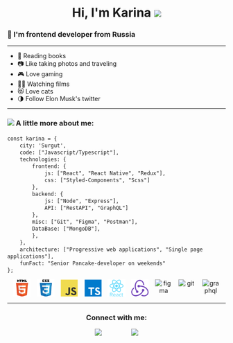 <h1 align="center">Hi, I'm Karina <img width="35px" src="https://raw.githubusercontent.com/blackcater/blackcater/main/images/Hi.gif"/></h1>

### 🌸 I'm frontend developer from Russia

---

* 📖 Reading books
* 📷 Like taking photos and traveling
* 🎮 Love gaming
* 🍿🥤 Watching films
* 😻 Love cats
* 🌗 Follow Elon Musk's twitter
___
### <img width="50px" src="https://camo.githubusercontent.com/be37cdc8f930300096c506ad4574eaae977c48fbb2705cfcb92f4eeab8282c7a/68747470733a2f2f6d656469612e67697068792e636f6d2f6d656469612f56674344417a634b767352364f4d307557672f67697068792e676966"/> A little more about me:

```
const karina = {
    city: 'Surgut',
    code: ["Javascript/Typescript"],
    technologies: {
        frontend: {
            js: ["React", "React Native", "Redux"],
            css: ["Styled-Components", "Scss"]
        },
        backend: {
            js: ["Node", "Express"],
            API: ["RestAPI", "GraphQL"]
        },
        misc: ["Git", "Figma", "Postman"],
        DataBase: ["MongoDB"],
        },
    },
    architecture: ["Progressive web applications", "Single page applications"],
    funFact: "Senior Pancake-developer on weekends"
};
```
<div align="center" style="display: flex; justify-content: space-evenly">
<img src="https://raw.githubusercontent.com/devicons/devicon/master/icons/html5/html5-original-wordmark.svg" alt="html5" width="40" height="40"/>
<img src="https://raw.githubusercontent.com/devicons/devicon/master/icons/css3/css3-original-wordmark.svg" alt="css3" width="40" height="40"/>
<img src="https://raw.githubusercontent.com/devicons/devicon/master/icons/javascript/javascript-original.svg" alt="javascript" width="40" height="40"/>
<img src="https://raw.githubusercontent.com/devicons/devicon/master/icons/typescript/typescript-original.svg" alt="typescript" width="40" height="40"/>
<img src="https://raw.githubusercontent.com/devicons/devicon/master/icons/react/react-original-wordmark.svg" alt="react" width="40" height="40"/>
<img src="https://raw.githubusercontent.com/devicons/devicon/master/icons/redux/redux-original.svg" alt="redux" width="40" height="40"/>
<img src="https://www.vectorlogo.zone/logos/figma/figma-icon.svg" alt="figma" width="40" height="40"/>
<img src="https://www.vectorlogo.zone/logos/git-scm/git-scm-icon.svg" alt="git" width="40" height="40"/>
<img src="https://www.vectorlogo.zone/logos/graphql/graphql-icon.svg" alt="graphql" width="40" height="40"/>
</div>

___
<h3 align="center">Connect with me:</h3>
<div align="center" style="width: 100px; display: flex; justify-content: space-between; margin: 0 auto">
<a href="https://t.me/r0rrim" target="_blank"><img src="https://www.svgrepo.com/show/349527/telegram.svg" width="40px"/></a>
<a href="https://www.linkedin.com/in/karina-lyapina-5bb19b236/" target="_blank"><img src="https://www.svgrepo.com/show/157006/linkedin.svg" width="40px"/></a>
</div>

